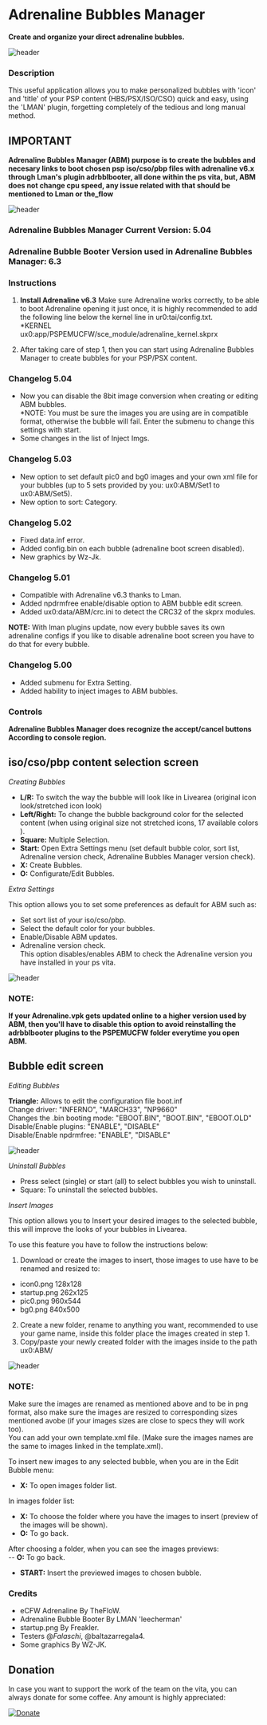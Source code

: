 # Adrenaline Bubbles Manager
**Create and organize your direct adrenaline bubbles.**

![header](ContentSelection.png)

### Description ###
This useful application allows you to make personalized bubbles with 'icon' and 'title' of your PSP content (HBS/PSX/ISO/CSO) quick and easy, using the 'LMAN' plugin, forgetting completely of the tedious and long manual method.

## IMPORTANT ##
**Adrenaline Bubbles Manager (ABM) purpose is to create the bubbles and necesary links to boot chosen psp iso/cso/pbp files with adrenaline v6.x through Lman's plugin adrbblbooter, all done within the ps vita, but, ABM does not change cpu speed, any issue related with that should be mentioned to Lman or the_flow**

![header](Bubbles.png)

### Adrenaline Bubbles Manager Current Version: 5.04 ###
### Adrenaline Bubble Booter Version used in Adrenaline Bubbles Manager: 6.3 ###

### Instructions ###
1. **Install Adrenaline v6.3**
Make sure Adrenaline works correctly, to be able to boot Adrenaline opening it just once, it is highly recommended to add the following line below the kernel line in ur0:tai/config.txt.<br>
*KERNEL<br>
ux0:app/PSPEMUCFW/sce_module/adrenaline_kernel.skprx

2. After taking care of step 1, then you can start using Adrenaline Bubbles Manager to create bubbles for your PSP/PSX content.

### Changelog 5.04 ###
- Now you can disable the 8bit image conversion when creating or editing ABM bubbles.<br>
*NOTE: You must be sure the images you are using are in compatible format, otherwise the bubble will fail. Enter the submenu to change this settings with start.<br>
- Some changes in the list of Inject Imgs.<br>

### Changelog 5.03 ###
- New option to set default pic0 and bg0 images and your own xml file for your bubbles (up to 5 sets provided by you: ux0:ABM/Set1 to ux0:ABM/Set5).<br>
- New option to sort: Category.<br>

### Changelog 5.02 ###
- Fixed data.inf error.<br>
- Added config.bin on each bubble (adrenaline boot screen disabled).<br>
- New graphics by Wz-Jk.<br>

### Changelog 5.01 ###
- Compatible with Adrenaline v6.3 thanks to Lman.<br>
- Added npdrmfree enable/disable option to ABM bubble edit screen.<br>
- Added ux0:data/ABM/crc.ini to detect the CRC32 of the skprx modules.<br>

**NOTE:** With lman plugins update, now every bubble saves its own adrenaline configs if you like to disable adrenaline boot screen you have to do that for every bubble.<br>

### Changelog 5.00 ###
- Added submenu for Extra Setting.<br>
- Added hability to inject images to ABM bubbles.<br>

### Controls ###

**Adrenaline Bubbles Manager does recognize the accept/cancel buttons According to console region.**

## iso/cso/pbp content selection screen ##

*Creating Bubbles*

- **L/R:** To switch the way the bubble will look like in Livearea (original icon look/stretched icon look)<br>
- **Left/Right:** To change the bubble background color for the selected content (when using original size not stretched icons, 17 available colors ).<br>
- **Square:** Multiple Selection.<br>
- **Start:** Open Extra Settings menu (set default bubble color, sort list, Adrenaline version check, Adrenaline Bubbles Manager version check).<br>
- **X:** Create Bubbles.<br>
- **O:** Configurate/Edit Bubbles.<br>

*Extra Settings*

This option allows you to set some preferences as default for ABM such as:
- Set sort list of your iso/cso/pbp.<br>
- Select the default color for your bubbles.<br>
- Enable/Disable ABM updates.<br>
- Adrenaline version check.<br>
	This option disables/enables ABM to check the Adrenaline version you have installed in your ps vita. 

![header](ExtraSettings.png)

### NOTE: ###
**If your Adrenaline.vpk gets updated online to a higher version used by ABM, then you'll have to disable this option
to avoid reinstalling the adrbblbooter plugins to the PSPEMUCFW folder everytime you open ABM.**

## Bubble edit screen ##

*Editing Bubbles*

**Triangle:** Allows to edit the configuration file boot.inf<br>
	Change driver: "INFERNO", "MARCH33", "NP9660"<br>
	Changes the .bin booting mode: "EBOOT.BIN", "BOOT.BIN", "EBOOT.OLD"<br>
	Disable/Enable plugins: "ENABLE", "DISABLE"<br>
	Disable/Enable npdrmfree: "ENABLE", "DISABLE"<br>

![header](BubbleEdit.png)

*Uninstall Bubbles*
- Press select (single) or start (all) to select bubbles you wish to uninstall.
- Square: To uninstall the selected bubbles.

*Insert Images*

This option allows you to Insert your desired images to the selected bubble, this will improve the looks of your bubbles in Livearea.

To use this feature you have to follow the instructions below:<br>
1. Download or create the images to insert, those images to use have to be renamed and resized to:<br>
- icon0.png			128x128<br>
- startup.png			262x125<br>   
- pic0.png			960x544<br>   
- bg0.png			840x500<br>
2. Create a new folder, rename to anything you want, recommended to use your game name, inside this folder place the images created in step 1.<br>
3. Copy/paste your newly created folder with the images inside to the path ux0:ABM/<br>

![header](PreviewsImgs.png)

### NOTE: ###
Make sure the images are renamed as mentioned above and to be in png format, also make sure the images are resized to corresponding sizes mentioned avobe (if your images sizes are close to specs they will work too).<br>
You can add your own template.xml file. (Make sure the images names are the same to images linked in the template.xml).

To insert new images to any selected bubble, when you are in the Edit Bubble menu:<br>
- **X:** To open images folder list.<br>

In images folder list:
- **X:** To choose the folder where you have the images to insert (preview of the images will be shown).<br>
- **O:** To go back.<br>

After choosing a folder, when you can see the images previews:<br>
-- **O:** To go back.<br>
- **START:** Insert the previewed images to chosen bubble.<br>

### Credits ###
- eCFW Adrenaline By TheFloW.
- Adrenaline Bubble Booter By LMAN 'leecherman'
- startup.png By Freakler.
- Testers @_Falaschi_, @baltazarregala4.
- Some graphics By WZ-JK.

## Donation ##
In case you want to support the work of the team on the vita, you can always donate for some coffee. Any amount is highly appreciated:

[![Donate](https://www.paypalobjects.com/en_US/i/btn/btn_donateCC_LG.gif)](https://www.paypal.com/cgi-bin/webscr?cmd=_donations&business=YHZ5XBWEXP8ZY&lc=MX&item_name=ONElua%20Team%20Projects&item_number=AdrenalineBubbleManager&currency_code=USD&bn=PP%2dDonationsBF%3abtn_donateCC_LG%2egif%3aNonHosted)
